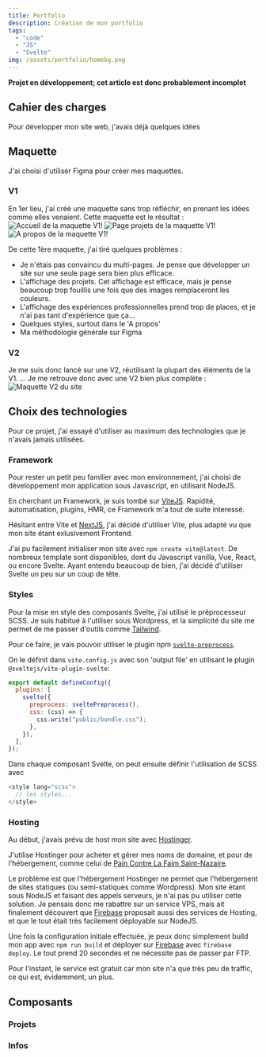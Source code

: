 ```yaml
---
title: Portfolio
description: Création de mon portfolio
tags:
  - "code"
  - "JS"
  - "Svelte"
img: /assets/portfolio/homebg.png
---
```


**Projet en développement; cet article est donc probablement incomplet**

## Cahier des charges
Pour développer mon site web, j'avais déjà quelques idées 

## Maquette
J'ai choisi d'utiliser Figma pour créer mes maquettes.

### V1
En 1er lieu, j'ai créé une maquette sans trop réfléchir, en prenant les idées comme elles venaient. Cette maquette est le résultat :
<span class="gallery">
![Accueil de la maquette V1!](./assets/portfolio/homev1.png "Accueil de la maquette V1")
![Page projets de la maquette V1!](./assets/portfolio/projetsv1.png "Page projets de la maquette V1")
![A propos de la maquette V1!](./assets/portfolio/aboutv1.png "A propos de la maquette V1")
</span>

De cette 1ère maquette, j'ai tiré quelques problèmes :
- Je n'étais pas convaincu du multi-pages. Je pense que développer un site sur une seule page sera bien plus efficace.
- L'affichage des projets. Cet affichage est efficace, mais je pense beaucoup trop fouillis une fois que des images remplaceront les couleurs.
- L'affichage des expériences professionnelles prend trop de places, et je n'ai pas tant d'expérience que ça...
- Quelques styles, surtout dans le 'A propos'
- Ma méthodologie générale sur Figma

### V2
Je me suis donc lancé sur une V2, réutilisant la plupart des éléments de la V1.
...
Je me retrouve donc avec une V2 bien plus complète :
![Maquette V2 du site](./assets/portfolio/maquettev2.png "Maquette V2 du site")

## Choix des technologies
Pour ce projet, j'ai essayé d'utiliser au maximum des technologies que je n'avais jamais utilisées.

### Framework
Pour rester un petit peu familier avec mon environnement, j'ai choisi de développement mon application sous Javascript, en utilisant NodeJS.

En cherchant un Framework, je suis tombé sur [ViteJS](https://vitejs.dev/).
Rapidité, automatisation, plugins, HMR, ce Framework m'a tout de suite interessé. 

Hésitant entre Vite et [NextJS](https://nextjs.org/), j'ai décidé d'utiliser Vite, plus adapté vu que mon site étant exlusivement Frontend.

J'ai pu facilement initialiser mon site avec `npm create vite@latest`.
De nombreux template sont disponibles, dont du Javascript vanilla, Vue, React, ou encore Svelte.
Ayant entendu beaucoup de bien, j'ai décidé d'utiliser Svelte un peu sur un coup de tête.

### Styles
Pour la mise en style des composants Svelte, j'ai utilisé le préprocesseur SCSS.
Je suis habitué à l'utiliser sous Wordpress, et la simplicité du site me permet de me passer d'outils comme [Tailwind](https://tailwindcss.com/).

Pour ce faire, je vais pouvoir utiliser le plugin npm [`svelte-preprocess`](https://github.com/sveltejs/svelte-preprocess).

On le définit dans `vite.config.js` avec son 'output file' en utilisant le plugin `@sveltejs/vite-plugin-svelte`:
``` Javascript
export default defineConfig({
  plugins: [
    svelte({
      preprocess: sveltePreprocess(),
      css: (css) => {
        css.write("public/bundle.css");
      },
    }),
  ],
});
```

Dans chaque composant Svelte, on peut ensuite définir l'utilisation de SCSS avec
``` Javascript
<style lang="scss">
  // les styles...
</style>
```

### Hosting
Au début, j'avais prévu de host mon site avec [Hostinger](https://www.hostinger.fr/).

J'utilise Hostinger pour acheter et gérer mes noms de domaine, et pour de l'hébergement, comme celui de [Pain Contre La Faim Saint-Nazaire](https://paincontrelafaim-saintnazaire.fr).

Le problème est que l'hébergement Hostinger ne permet que l'hébergement de sites statiques (ou semi-statiques comme Wordpress). 
Mon site étant sous NodeJS et faisant des appels serveurs, je n'ai pas pu utiliser cette solution.
Je pensais donc me rabattre sur un service VPS, mais ait finalement découvert que [Firebase](https://firebase.google.com/) proposait aussi des services de Hosting, et que le tout était très facilement déployable sur NodeJS.

Une fois la configuration initiale effectuée, je peux donc simplement build mon app avec `npm run build` et déployer sur [Firebase](https://firebase.google.com/) avec `firebase deploy`.
Le tout prend 20 secondes et ne nécessite pas de passer par FTP.

Pour l'instant, le service est gratuit car mon site n'a que très peu de traffic, ce qui est, évidemment, un plus.

## Composants
### Projets
### Infos